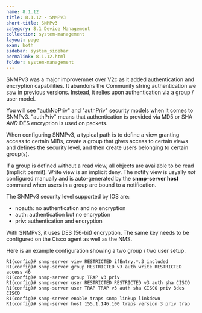 ```yaml
---
name: 8.1.12
title: 8.1.12 - SNMPv3
short-title: SNMPv3
category: 8.1 Device Management
collection: system-management
layout: page
exam: both
sidebar: system_sidebar
permalink: 8.1.12.html
folder: system-management
---
```

SNMPv3 was a major improvemnet over V2c as it added authentication and encryption capabilities. It abandons the Community string authentication we saw in previous versions. Instead, it relies upon authentication via a group / user model.

You will see "authNoPriv" and "authPriv" security models when it comes to SNMPv3. "authPriv" means that authentication is provided via MD5 or SHA *AND* DES encryption is used on packets.

When configuring SNMPv3, a typical path is to define a view granting access to certain MIBs, create a group that gives access to certain views and defines the security level, and then create users belonging to certain group(s).

If a group is defined without a read view, all objects are available to be read (implicit permit). Write view is an implicit deny. The notify view is usyally *not* configured manually and is auto-generated by the **snmp-server host** command when users in a group are bound to a notification.

The SNMPv3 security level supported by IOS are:
- noauth: no authentication and no encryption
- auth: authentication but no encryption
- priv: authentication and encryption

With SNMPv3, it uses DES (56-bit) encryption. The same key needs to be configured on the Cisco agent as well as the NMS.

Here is an example configuration showing a two group / two user setup.
```
R1(config)# snmp-server view RESTRICTED ifEntry.*.3 included
R1(config)# snmp-server group RESTRICTED v3 auth write RESTRICTED access 46
R1(config)# snmp-server group TRAP v3 priv
R1(config)# snmp-server user RESTRICTED RESTRICTED v3 auth sha CISCO
R1(config)# snmp-server user TRAP TRAP v3 auth sha CISCO priv 3des CISCO
R1(config)# snmp-server enable traps snmp linkup linkdown
R1(config)# snmp-server host 155.1.146.100 traps version 3 priv trap
```
